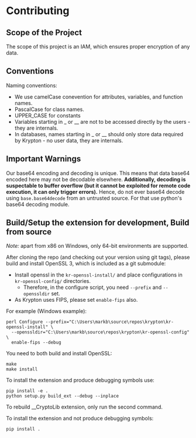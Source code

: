 # Contributing

## Scope of the Project

The scope of this project is an IAM, which ensures proper encryption of any data.

## Conventions

Naming conventions:

- We use camelCase conevention for attributes, variables, and function names.
- PascalCase for class names.
- UPPER_CASE for constants
- Variables starting in _ or __ are not to be accessed directly by the users - they are internals.
- In databases, names starting in _ or __ should only store data required by Krypton - no user data, they are internals.

## Important Warnings

Our base64 encoding and decoding is unique. This means that data base64 encoded here may not be decodable elsewhere. **Additionally, decoding is suspectable to buffer overflow (but it cannot be exploited for remote code execution, it can only trigger errors).** Hence, do not ever base64 decode using `base.base64decode` from an untrusted source. For that use python's base64 decoding module.

## Build/Setup the extension for development, Build from source

*Note:* apart from x86 on Windows, only 64-bit environments are supported.

After cloning the repo (and checking out your version using git tags), please build and install OpenSSL 3, which is included as a git submodule:

- Install openssl in the `kr-openssl-install/` and place configurations in `kr-openssl-config/` directories.
  - Therefore, in the configure script, you need `--prefix` and `--openssldir` set.
- As Krypton uses FIPS, please set `enable-fips` also.

For example (Windows example):

```shell
perl Configure --prefix="C:\Users\markb\source\repos\krypton\kr-openssl-install" \
  --openssldir="C:\Users\markb\source\repos\krypton\kr-openssl-config" \
  enable-fips --debug
```

You need to both build and install OpenSSL:

```shell
make
make install
```

To install the extension and produce debugging symbols use:

```shell
pip install -e .
python setup.py build_ext --debug --inplace
```

To rebuild __CryptoLib extension, only run the second command.

To install the extension and not produce debugging symbols:

```shell
pip install .
```
